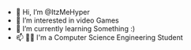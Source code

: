 - 👋 Hi, I’m @ItzMeHyper
- 👀 I’m interested in video Games
- 🌱 I’m currently learning Something :)
- 📫 👨‍💻 I'm a Computer Science Engineering Student
<!---
ItzMeHyper/ItzMeHyper is a ✨ special ✨ repository because its `README.md` (this file) appears on your GitHub profile.
You can click the Preview link to take a look at your changes.
--->
